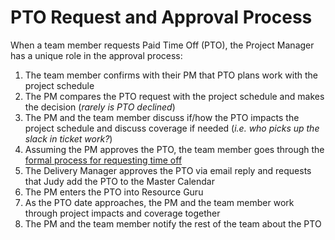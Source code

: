 # PTO Request and Approval Process

When a team member requests Paid Time Off (PTO), the Project Manager has a unique role in the approval process:

1. The team member confirms with their PM that PTO plans work with the project schedule
2. The PM compares the PTO request with the project schedule and makes the decision (*rarely is PTO declined*)
3. The PM and the team member discuss if/how the PTO impacts the project schedule and discuss coverage if needed (*i.e. who picks up  the slack in ticket work?*)
4. Assuming the PM approves the PTO, the team member goes through the [formal process for requesting time off](https://github.com/CivicActions/handbook#pto)
5. The Delivery Manager approves the PTO via email reply and requests that Judy add the PTO to the Master Calendar
6. The PM enters the PTO into Resource Guru
7. As the PTO date approaches, the PM and the team member work through project impacts and coverage together
8. The PM and the team member notify the rest of the team about the PTO
